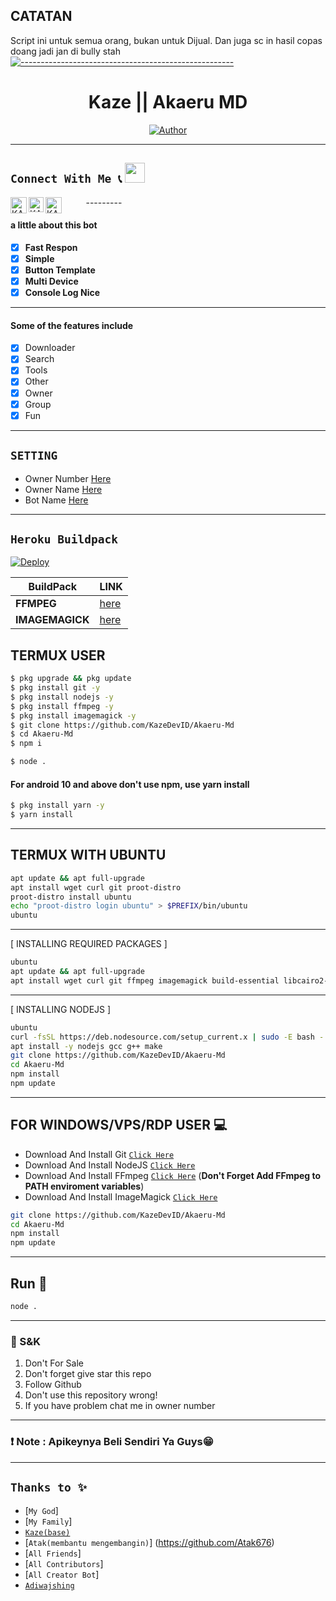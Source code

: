 
## CATATAN
Script ini untuk semua orang, bukan untuk Dijual. Dan juga sc in hasil copas doang jadi jan di bully stah
[![-----------------------------------------------------](https://raw.githubusercontent.com/andreasbm/readme/master/assets/lines/colored.png)](#table-of-contents)

<h1 align="center">Kaze || Akaeru MD</h1>



<p align="center">
<a href="https://github.com/KazeDevID"><img title="Author" src="https://img.shields.io/badge/AUTHOR-KAZE-green?style=for-the-badge&logo=github"></a>
    
---------
## ```Connect With Me 📞``` <img src="https://github.com/siegrin/siegrin/blob/main/Assets/Handshake.gif" height="32px">
  <a href="https://wa.me/6282217590187">
    <img align="left" alt="KAZE | Whastapp" width="26px" src="https://github.com/siegrin/siegrin/blob/main/Assets/Whatsapp.svg" />
  </a> &nbsp;&nbsp;
  <a href="https://www.instagram.com/lordagam23_">
    <img align="left" alt="KAZE | Instagram" width="24px" src="https://github.com/siegrin/siegrin/blob/main/Assets/Instagram.svg" />
  </a> &nbsp;&nbsp;
  <a href="https://youtube.com/channel/UCbbWYVvhTHz3AzfgYz4fMgg">
    <img align="left" alt="KAZEDEVID | YouTube" width="26px" src="https://github.com/siegrin/siegrin/blob/main/Assets/Youtube.svg" />
  </a> &nbsp;&nbsp;
---------


#### a little about this bot
- [x] **Fast Respon** 
- [x] **Simple** 
- [x] **Button Template** 
- [x] **Multi Device** 
- [x] **Console Log Nice** 
---------
#### Some of the features include
- [x] Downloader 
- [x] Search 
- [x] Tools 
- [x] Other
- [x] Owner
- [x] Group
- [x] Fun
---------

## `SETTING`

- Owner Number [Here](https://github.com/KazeDevID/Akaeru-Md/blob/master/message/config.js#L1)
- Owner Name [Here](https://github.com/KazeDevID/Akaeru-Md/blob/master/message/config.js#L1)
- Bot Name [Here](https://github.com/KazeDevID/Akaeru-Md/blob/master/message/config.js#L1)
---------

## ```Heroku Buildpack```
[![Deploy](https://www.herokucdn.com/deploy/button.svg)](https://heroku.com/)

| BuildPack | LINK |
|--------|--------|
| **FFMPEG** |[here](https://github.com/jonathanong/heroku-buildpack-ffmpeg-latest.git) |
| **IMAGEMAGICK** | [here](https://github.com/mcollina/heroku-buildpack-imagemagick.git) |

## TERMUX USER
```bash
$ pkg upgrade && pkg update
$ pkg install git -y
$ pkg install nodejs -y
$ pkg install ffmpeg -y
$ pkg install imagemagick -y
$ git clone https://github.com/KazeDevID/Akaeru-Md
$ cd Akaeru-Md
$ npm i 
```

```bash
$ node .
```

#### For android 10 and above don't use npm, use yarn install
```bash
$ pkg install yarn -y
$ yarn install
```
---------

## TERMUX WITH UBUNTU

```bash
apt update && apt full-upgrade
apt install wget curl git proot-distro
proot-distro install ubuntu
echo "proot-distro login ubuntu" > $PREFIX/bin/ubuntu
ubuntu
```
---------

[ INSTALLING REQUIRED PACKAGES ]

```bash
ubuntu
apt update && apt full-upgrade
apt install wget curl git ffmpeg imagemagick build-essential libcairo2-dev libpango1.0-dev libjpeg-dev libgif-dev librsvg2-dev dbus-x11 ffmpeg2theora ffmpegfs ffmpegthumbnailer ffmpegthumbnailer-dbg ffmpegthumbs libavcodec-dev libavcodec-extra libavcodec-extra58 libavdevice-dev libavdevice58 libavfilter-dev libavfilter-extra libavfilter-extra7 libavformat-dev libavformat58 libavifile-0.7-bin libavifile-0.7-common libavifile-0.7c2 libavresample-dev libavresample4 libavutil-dev libavutil56 libpostproc-dev libpostproc55 graphicsmagick graphicsmagick-dbg graphicsmagick-imagemagick-compat graphicsmagick-libmagick-dev-compat groff imagemagick-6.q16hdri imagemagick-common libchart-gnuplot-perl libgraphics-magick-perl libgraphicsmagick++-q16-12 libgraphicsmagick++1-dev
```

---------

[ INSTALLING NODEJS ]

```bash
ubuntu
curl -fsSL https://deb.nodesource.com/setup_current.x | sudo -E bash -
apt install -y nodejs gcc g++ make
git clone https://github.com/KazeDevID/Akaeru-Md
cd Akaeru-Md
npm install
npm update
```

---------

## FOR WINDOWS/VPS/RDP USER 💻

* Download And Install Git [`Click Here`](https://git-scm.com/downloads)
* Download And Install NodeJS [`Click Here`](https://nodejs.org/en/download)
* Download And Install FFmpeg [`Click Here`](https://ffmpeg.org/download.html) (**Don't Forget Add FFmpeg to PATH enviroment variables**)
* Download And Install ImageMagick [`Click Here`](https://imagemagick.org/script/download.php)

```bash
git clone https://github.com/KazeDevID/Akaeru-Md
cd Akaeru-Md
npm install
npm update
```

---------

## Run 🏃

```bash
node .
```

---------

### 📮 S&K
1. Don't For Sale
2. Don't forget give star this repo
3. Follow Github
4. Don't use this repository wrong!
5. If you have problem chat me in owner number

---------

### ❗ Note : Apikeynya Beli Sendiri Ya Guys😁

---------

## ```Thanks to ✨```
* [`My God`]
* [`My Family`]
* [`Kaze(base)`](https://github.com/KazeDevID)
* [`Atak(membantu mengembangin)`] (https://github.com/Atak676) 
* [`All Friends`]
* [`All Contributors`]
* [`All Creator Bot`]
* [`Adiwajshing`](https://github.com/adiwajshing/Baileys)

